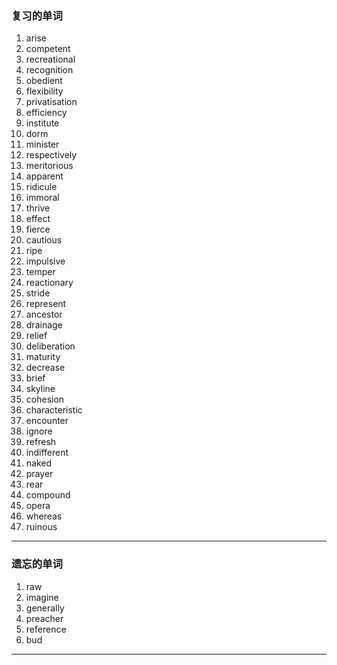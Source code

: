 ### 复习的单词

1.   arise
2.   competent
3.   recreational
4.   recognition
5.   obedient
6.   flexibility
7.   privatisation
8.   efficiency
9.   institute
10.   dorm
11.   minister
12.   respectively
13.   meritorious
14.   apparent
15.   ridicule
16.   immoral
17.   thrive
18.   effect
19.   fierce
20.   cautious
21.   ripe
22.   impulsive
23.   temper
24.   reactionary
25.   stride
26.   represent
27.   ancestor
28.   drainage
29.   relief
30.   deliberation
31.   maturity
32.   decrease
33.   brief
34.   skyline
35.   cohesion
36.   characteristic
37.   encounter
38.   ignore
39.   refresh
40.   indifferent
41.   naked
42.   prayer
43.   rear
44.   compound
45.   opera
46.   whereas
47.   ruinous

------



### 遗忘的单词

1.   raw
2.   imagine
3.   generally
4.   preacher
5.   reference
6.   bud

------

